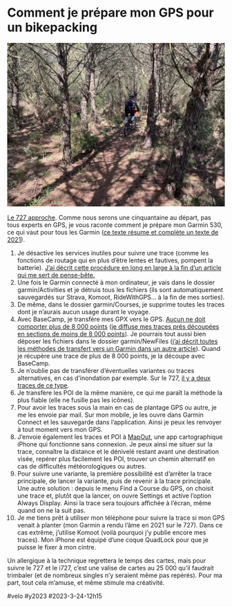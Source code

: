 # Comment je prépare mon GPS pour un bikepacking

![Minervois](_i/IMG_1401.webp)

[Le 727 approche](https://727bikepacking.fr). Comme nous serons une cinquantaine au départ, pas tous experts en GPS, je vous raconte comment je prépare mon Garmin 530, ce qui vaut pour tous les Garmin ([ce texte résume et complète un texte de 2021](../../2021/3/comment-suivre-une-trace-gps-en-bikepacking.md)).

1. Je désactive les services inutiles pour suivre une trace (comme les fonctions de routage qui en plus d’être lentes et fautives, pompent la batterie). [J’ai décrit cette procédure en long en large à la fin d’un article qui me sert de pense-bête.](../../2020/10/pourquoi-jai-rachete-gps-garmin.md)
2. Une fois le Garmin connecté à mon ordinateur, je vais dans le dossier garmin/Activities et je détruis tous les fichiers (ils sont automatiquement sauvegardés sur Strava, Komoot, RideWithGPS… à la fin de mes sorties).
3. De même, dans le dossier garmin/Courses, je supprime toutes les traces dont je n’aurais aucun usage durant le voyage.
4. Avec BaseCamp, je transfère mes GPX vers le GPS. [Aucun ne doit comporter plus de 8 000 points](../../2021/10/quand-la-trace-perd-des-points-sur-les-gps-garmin.md) ([je diffuse mes traces prés découpées en sections de moins de 8 000 points](https://727bikepacking.fr/)). Je pourrais tout aussi bien déposer les fichiers dans le dossier garmin/NewFiles ([j’ai décrit toutes les méthodes de transfert vers un Garmin dans un autre article](../2/comment-installer-une-trace-sur-garmin.md)). Quand je récupère une trace de plus de 8 000 points, je la découpe avec BaseCamp.
5. Je n’oublie pas de transférer d’éventuelles variantes ou traces alternatives, en cas d’inondation par exemple. Sur le 727, [il y a deux traces de ce type](https://727bikepacking.fr).
6. Je transfère les POI de la même manière, ce qui me paraît la méthode la plus fiable (elle ne fusille pas les icônes).
7. Pour avoir les traces sous la main en cas de plantage GPS ou autre, je me les envoie par mail. Sur mon mobile, je les ouvre dans Garmin Connect et les sauvegarde dans l’application. Ainsi je peux les renvoyer à tout moment vers mon GPS.
8. J’envoie également les traces et POI à [MapOut](https://mapout.app/), une app cartographique iPhone qui fonctionne sans connexion. Je peux ainsi me situer sur la trace, connaître la distance et le dénivelé restant avant une destination visée, repérer plus facilement les POI, trouver un chemin alternatif en cas de difficultés météorologiques ou autres.
9. Pour suivre une variante, la première possibilité est d’arrêter la trace principale, de lancer la variante, puis de revenir à la trace principale. Une autre solution : depuis le menu Find a Course du GPS, on choisit une trace et, plutôt que la lancer, on ouvre Settings et active l’option Always Display. Ainsi la trace sera toujours affichée à l’écran, même quand on ne la suit pas.
10. Je me tiens prêt à utiliser mon téléphone pour suivre la trace si mon GPS venait à planter (mon Garmin a rendu l’âme en 2021 sur le 727). Dans ce cas extrême, j’utilise Komoot (voilà pourquoi j’y publie encore mes traces). Mon iPhone est équipé d’une coque QuadLock pour que je puisse le fixer à mon cintre.

Un allergique à la technique regrettera le temps des cartes, mais pour suivre le 727 et le i727, c’est une valise de cartes au 25 000 qu’il faudrait trimbaler (et de nombreux singles n’y seraient même pas repérés). Pour ma part, tout cela m’amuse, et même stimule ma créativité.

#velo #y2023 #2023-3-24-12h15
